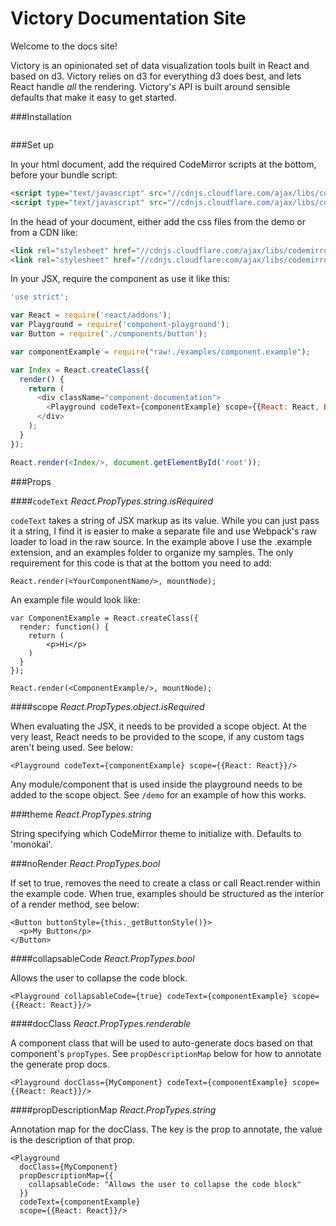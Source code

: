 Victory Documentation Site
=======
Welcome to the docs site!

Victory is an opinionated set of data visualization tools built in React and based on d3. Victory relies on d3 for everything d3 does best, and lets React handle *all* the rendering. Victory's API is built around sensible defaults that make it easy to get started.

###Installation

```

```

###Set up

In your html document, add the required CodeMirror scripts at the bottom, before your bundle script:

```html
<script type="text/javascript" src="//cdnjs.cloudflare.com/ajax/libs/codemirror/5.0.0/codemirror.min.js"></script>
<script type="text/javascript" src="//cdnjs.cloudflare.com/ajax/libs/codemirror/5.0.0/mode/javascript/javascript.min.js"></script>
```

In the head of your document, either add the css files from the demo or from a CDN like:

```html
<link rel="stylesheet" href="//cdnjs.cloudflare.com/ajax/libs/codemirror/5.0.0/codemirror.min.css"/>
<link rel="stylesheet" href="//cdnjs.cloudflare.com/ajax/libs/codemirror/5.0.0/theme/monokai.min.css"/>
```

In your JSX, require the component as use it like this:

```javascript
'use strict';

var React = require('react/addons');
var Playground = require('component-playground');
var Button = require('./components/button');

var componentExample = require("raw!./examples/component.example");

var Index = React.createClass({
  render() {
    return (
      <div className="component-documentation">
        <Playground codeText={componentExample} scope={{React: React, Button: Button}}/>
      </div>
    );
  }
});

React.render(<Index/>, document.getElementById('root'));
```

###Props

####`codeText`
_React.PropTypes.string.isRequired_

`codeText` takes a string of JSX markup as its value. While you can just pass it a string, I find it is easier to make a separate file and use Webpack's raw loader to load in the raw source. In the example above I use the .example extension, and an examples folder to organize my samples. The only requirement for this code is that at the bottom you need to add:

```
React.render(<YourComponentName/>, mountNode);
```

An example file would look like:

```
var ComponentExample = React.createClass({
  render: function() {
    return (
        <p>Hi</p>
    )
  }
});

React.render(<ComponentExample/>, mountNode);
```

####scope
_React.PropTypes.object.isRequired_

When evaluating the JSX, it needs to be provided a scope object. At the very least, React needs to be provided to the scope, if any custom tags aren't being used. See below:

```
<Playground codeText={componentExample} scope={{React: React}}/>
```

Any module/component that is used inside the playground needs to be added to the scope object. See `/demo` for an example of how this works.

###theme
_React.PropTypes.string_

String specifying which CodeMirror theme to initialize with. Defaults to 'monokai'.

###noRender
_React.PropTypes.bool_

If set to true, removes the need to create a class or call React.render within the example code.
When true, examples should be structured as the interior of a render method, see below:

```
<Button buttonStyle={this._getButtonStyle()}>
  <p>My Button</p>
</Button>
```

####collapsableCode
_React.PropTypes.bool_

Allows the user to collapse the code block.

```
<Playground collapsableCode={true} codeText={componentExample} scope={{React: React}}/>
```

####docClass
_React.PropTypes.renderable_

A component class that will be used to auto-generate docs based on that component's `propTypes`. See `propDescriptionMap` below for how to annotate the generate prop docs.

```
<Playground docClass={MyComponent} codeText={componentExample} scope={{React: React}}/>
```

####propDescriptionMap
_React.PropTypes.string_

Annotation map for the docClass. The key is the prop to annotate, the value is the description of that prop.

```
<Playground
  docClass={MyComponent}
  propDescriptionMap={{
    collapsableCode: "Allows the user to collapse the code block"
  }}
  codeText={componentExample}
  scope={{React: React}}/>
```
